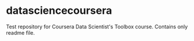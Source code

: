 # datasciencecoursera
Test repository for Coursera Data Scientist's Toolbox course. Contains only readme file.
